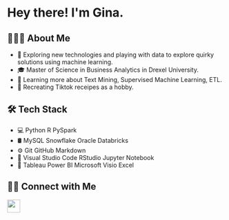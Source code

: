 # Hey there! I'm Gina.

## 👨🏻‍💻  About Me
* 🤔   Exploring new technologies and playing with data to explore quirky solutions using machine learning. 
* 🎓   Master of Science in Business Analytics in Drexel University.
* 🌱   Learning more about Text Mining, Supervised Machine Learning, ETL.
* 🍲   Recreating Tiktok receipes as a hobby.

## 🛠  Tech Stack
* 💻   Python R PySpark
* 🛢    MySQL Snowflake Oracle Databricks
* ⚙️   Git GitHub Markdown
* 🔧   Visual Studio Code RStudio Jupyter Notebook
* 🎨   Tableau Power BI Microsoft Visio Excel

 
## 🤝🏻  Connect with Me
<a href="https://www.linkedin.com/in/gina-h-nguyen/" alt="Linkedin"><img src="https://github.com/nitish-awasthi/nitish-awasthi/blob/master/174857.png" height="30" width="30"></a>
